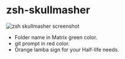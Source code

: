# zsh-skullmasher

![zsh skullmasher screenshot](https://raw.github.com/skullmasher/zsh-skullmasher/master/zsh-skullmasher_screenshot.png)

* Folder name in Matrix green color.
* git prompt in red color.
* Orange lamba sign for your Half-life needs.
